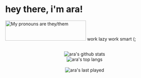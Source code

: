 <h1>hey there, i'm ara!</h1>
<a>
  <img src="https://pronouns.vercel.app/they/them?gradient=piggy%20pink" width="256" height="64" alt="My pronouns are they/them">
</a>
work lazy work smart (;
<br>

<center>
<br>

![ara's github stats](https://github-readme-stats.vercel.app/api?username=Potatocat123&theme=dracula&show_icons=true)
<br>
![ara's top langs](https://github-readme-stats.vercel.app/api/top-langs/?username=Potatocat123&theme=dracula&layout=compact)
<br>
<br>
![ara's last played](https://spotify-recently-played-readme.vercel.app/api?user=hfr74m0jli3zfbpe7hznays2z&unique={true|1|on|yes})

</center>
<br>
